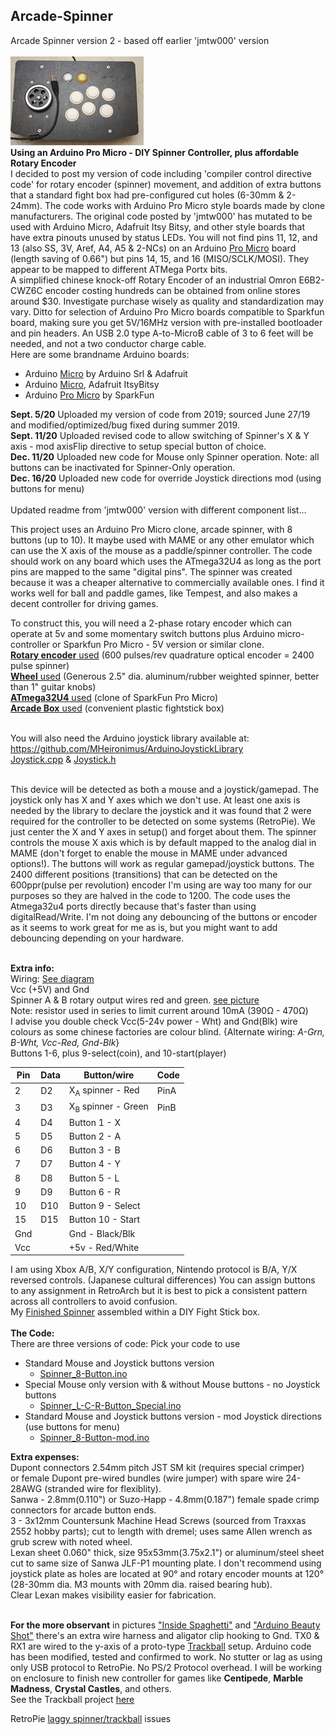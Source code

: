 ## **Arcade-Spinner** 
Arcade Spinner version 2 - based off earlier 'jmtw000' version <br/><br/>
![Spinner](Pics/IMG_3830.jpg)  
**Using an Arduino Pro Micro - DIY Spinner Controller, plus affordable Rotary Encoder**  
I decided to post my version of code including 'compiler control directive code' for rotary encoder (spinner) movement, and addition of extra buttons that a standard fight box had pre-configured cut holes (6-30mm & 2-24mm). The code works with Arduino Pro Micro style boards made by clone manufacturers. The original code posted by 'jmtw000' has mutated to be used with Arduino Micro, Adafruit Itsy Bitsy, and other style boards that have extra pinouts unused by status LEDs. You will not find pins 11, 12, and 13 (also SS, 3V, Aref, A4, A5 & 2-NCs) on an  Arduino [Pro Micro](Pics/Arduino%20Pro%20Micro%20Atmega32u4.jpg) board (length saving of 0.66") but pins 14, 15, and 16 (MISO/SCLK/MOSI). They appear to be mapped to different ATMega Portx bits.  
A simplified chinese knock-off Rotary Encoder of an industrial Omron E6B2-CWZ6C encoder costing hundreds can be obtained from online stores around $30. Investigate purchase wisely as quality and standardization may vary. Ditto for selection of Arduino Pro Micro boards compatible to Sparkfun board, making sure you get 5V/16MHz version with pre-installed bootloader and pin headers. An USB 2.0 type A-to-MicroB cable of 3 to 6 feet will be needed, and not a two conductor charge cable.  
Here are some brandname Arduino boards:  
* Arduino [Micro](Pics/Arduino%20Micro%20(Adafruit).jpg) by Arduino Srl & Adafruit  
* Arduino [Micro](Pics/Adafruit%20ItsyBitsy%20-%20Arduino%20Micro.jpg), Adafruit ItsyBitsy  
* Arduino [Pro Micro](Pics/Arduino%20Pro%20Micro%20(SparkFun).jpg) by SparkFun

**Sept. 5/20**  Uploaded my version of code from 2019; sourced June 27/19 and modified/optimized/bug fixed during summer 2019.<br/>
**Sept. 11/20** Uploaded revised code to allow switching of Spinner's X & Y axis - mod axisFlip directive to setup special button of choice. <br/>
**Dec. 11/20**  Uploaded new code for Mouse only Spinner operation. Note: all buttons can be inactivated for Spinner-Only operation.  
**Dec. 16/20**  Uploaded new code for override Joystick directions mod (using buttons for menu)<br/><br/>
Updated readme from 'jmtw000' version with different component list...

This project uses an Arduino Pro Micro clone, arcade spinner, with 8 buttons (up to 10). It maybe used with MAME or any other emulator which can use the X axis of the mouse as a paddle/spinner controller. The code should work on any board which uses the ATmega32U4 as long as the port pins are mapped to the same "digital pins". The spinner was created because it was a cheaper alternative to commercially available ones. I find it works well for ball and paddle games, like Tempest, and also makes a decent controller for driving games.

To construct this, you will need a 2-phase rotary encoder which can operate at 5v and some momentary switch buttons plus Arduino micro-controller or Sparkfun Pro Micro - 5V version or similar clone.<br/> 
[**Rotary encoder** used](https://www.amazon.ca/gp/product/B00IJ788AA/ref=ppx_yo_dt_b_asin_title_o07_s00?ie=UTF8&psc=1) (600 pulses/rev quadrature optical encoder = 2400 pulse spinner)<br/>
[**Wheel** used](https://www.amazon.ca/gp/product/B07DPDJHR6/ref=ppx_yo_dt_b_asin_title_o06_s00?ie=UTF8&psc=1) (Generous 2.5" dia. aluminum/rubber weighted spinner, better than 1" guitar knobs)<br/>
[**ATmega32U4** used](https://www.amazon.ca/gp/product/B01N4TVIQX/ref=ppx_yo_dt_b_asin_title_o02_s00?ie=UTF8&psc=1) (clone of SparkFun Pro Micro)<br/> 
[**Arcade Box** used](https://www.amazon.ca/gp/product/B07HRS9BFK/ref=ppx_yo_dt_b_asin_image_o01_s00?ie=UTF8&psc=1) (convenient plastic fightstick box)<br/><br/>

You will also need the Arduino joystick library available at: https://github.com/MHeironimus/ArduinoJoystickLibrary  
[Joystick.cpp](https://github.com/MHeironimus/ArduinoJoystickLibrary/blob/master/src/Joystick.cpp) & [Joystick.h](https://github.com/MHeironimus/ArduinoJoystickLibrary/blob/master/src/Joystick.h)<br/><br/>

This device will be detected as both a mouse and a joystick/gamepad. The joystick only has X and Y axes which we don't use. At least one axis is needed by the library to declare the joystick and it was found that 2 were required for the controller to be detected on some systems (RetroPie). We just center the X and Y axes in setup() and forget about them. The spinner controls the mouse X axis which is by default mapped to the analog dial in MAME (don't forget to enable the mouse in MAME under advanced options!). The buttons will work as regular gamepad/joystick buttons. The 2400 different positions (transitions) that can be detected on the 600ppr(pulse per revolution) encoder I'm using are way too many for our purposes so they are halved in the code to 1200. The code uses the Atmega32u4 ports directly because that's faster than using digitalRead/Write. I'm not doing any debouncing of the buttons or encoder as it seems to work great for me as is, but you might want to add debouncing depending on your hardware.<br/><br/>

**Extra info:**<br/>
Wiring: [See diagram](Pics/Spinner%20Sketch_bb.jpg)<br/>
Vcc (+5V) and Gnd<br/>
Spinner A & B rotary output wires red and green. [see picture](Pics/Inside%20guts%20of%20spinner.jpg) <br/>
Note: resistor used in series to limit current around 10mA (390Ω	- 470Ω)  
I advise you double check Vcc(5-24v power - Wht) and Gnd(Blk) wire colours as some chinese factories are colour blind. {Alternate wiring: *A-Grn, B-Wht, Vcc-Red, Gnd-Blk*}<br/>
Buttons 1-6, plus 9-select(coin), and 10-start(player)<br/>

Pin |Data |Button/wire  |Code  
--- |---- |------------ |----  
2   |D2   |X<sub>A</sub> spinner - Red |PinA  
3   |D3   |X<sub>B</sub> spinner - Green |PinB  
4   |D4   |Button 1 - X
5   |D5   |Button 2 - A
6   |D6   |Button 3 - B
7   |D7   |Button 4 - Y
8   |D8   |Button 5 - L
9   |D9   |Button 6 - R
10  |D10  |Button 9 - Select
15  |D15  |Button 10 - Start
Gnd |     |Gnd - Black/Blk
Vcc |     |+5v - Red/White  <br/>

I am using Xbox A/B, X/Y configuration, Nintendo protocol is B/A, Y/X reversed controls. (Japanese cultural differences) 
You can assign buttons to any assignment in RetroArch but it is best to pick a consistent pattern across all controllers to avoid confusion.  
My [Finished Spinner](Pics/CraigB's%20Spinner.jpg) assembled within a DIY Fight Stick box.  
<br/>
**The Code:**<br/>
There are three versions of code: Pick your code to use
- Standard Mouse and Joystick buttons version  
  - [Spinner_8-Button.ino](Spinner_8-Button.ino)
- Special Mouse only version with & without Mouse buttons - no Joystick buttons  
  - [Spinner_L-C-R-Button_Special.ino](Spinner_L-C-R-Button_Special.ino)
- Standard Mouse and Joystick buttons version - mod Joystick directions (use buttons for menu)
  - [Spinner_8-Button-mod.ino](Spinner_8-Button-mod.ino)

**Extra expenses:**  
Dupont connectors 2.54mm pitch JST SM kit (requires special crimper)  
or female Dupont pre-wired bundles (wire jumper) with spare wire 24-28AWG (stranded wire for flexiblity).  
Sanwa - 2.8mm(0.110") or Suzo-Happ - 4.8mm(0.187") female spade crimp connectors for arcade button ends.  
3 - 3x12mm Countersunk Machine Head Screws (sourced from Traxxas 2552 hobby parts); cut to length with dremel; uses same Allen wrench as grub screw with noted wheel.  
Lexan sheet 0.060" thick, size 95x53mm(3.75x2.1") or aluminum/steel sheet cut to same size of Sanwa JLF-P1 mounting plate. I don't recommend using joystick plate as holes are located at 90° and rotary encoder mounts at 120° (28-30mm dia. M3 mounts with 20mm dia. raised bearing hub).  
Clear Lexan makes visibility easier for fabrication.<br/><br/>

**For the more observant** in pictures ["Inside Spaghetti"](Special%20Testing%20Pics/Inside%20spaghetti.jpg) and ["Arduino Beauty Shot"](Special%20Testing%20Pics/Arduino%20beauty%20shot.jpg) there's an extra wire harness and aligator clip hooking to Gnd. TX0 & RX1 are wired to the y-axis of a proto-type [Trackball](https://www.amazon.ca/gp/product/B00F1YQH6G/ref=ppx_yo_dt_b_asin_title_o01_s00?ie=UTF8&psc=1) setup. Arduino code has been modified, tested and confirmed to work. No stutter or lag as using only USB protocol to RetroPie. No PS/2 Protocol overhead. I will be working on enclosure to finish new controller for games like **Centipede**, **Marble Madness**, **Crystal Castles**, and others.  
See the Trackball project [here](https://craigb-spinner.github.io/Arcade-Trackball/)  

RetroPie [laggy spinner/trackball](laggy_mouse.md) issues
